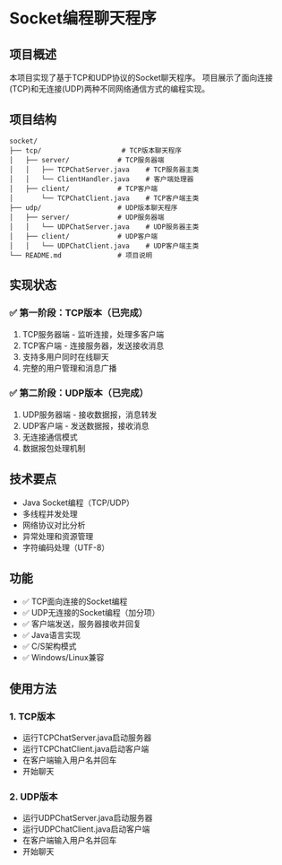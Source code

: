 # Socket编程聊天程序

## 项目概述
本项目实现了基于TCP和UDP协议的Socket聊天程序。
项目展示了面向连接(TCP)和无连接(UDP)两种不同网络通信方式的编程实现。

## 项目结构
```
socket/
├── tcp/                    # TCP版本聊天程序
│   ├── server/            # TCP服务器端
│   │   ├── TCPChatServer.java    # TCP服务器主类
│   │   └── ClientHandler.java    # 客户端处理器
│   ├── client/            # TCP客户端
│       └── TCPChatClient.java    # TCP客户端主类
├── udp/                   # UDP版本聊天程序
│   ├── server/            # UDP服务器端
│   │   └── UDPChatServer.java    # UDP服务器主类
│   ├── client/            # UDP客户端
│   │   └── UDPChatClient.java    # UDP客户端主类
└── README.md              # 项目说明
```

## 实现状态

### ✅ 第一阶段：TCP版本（已完成）
1. TCP服务器端 - 监听连接，处理多客户端
2. TCP客户端 - 连接服务器，发送接收消息
3. 支持多用户同时在线聊天
4. 完整的用户管理和消息广播

### ✅ 第二阶段：UDP版本（已完成）
1. UDP服务器端 - 接收数据报，消息转发
2. UDP客户端 - 发送数据报，接收消息
3. 无连接通信模式
4. 数据报包处理机制

## 技术要点
- Java Socket编程（TCP/UDP）
- 多线程并发处理
- 网络协议对比分析
- 异常处理和资源管理
- 字符编码处理（UTF-8）

## 功能
- ✅ TCP面向连接的Socket编程
- ✅ UDP无连接的Socket编程（加分项）
- ✅ 客户端发送，服务器接收并回复
- ✅ Java语言实现
- ✅ C/S架构模式
- ✅ Windows/Linux兼容

## 使用方法
### 1. TCP版本
- 运行TCPChatServer.java启动服务器
- 运行TCPChatClient.java启动客户端
- 在客户端输入用户名并回车
- 开始聊天

### 2. UDP版本
- 运行UDPChatServer.java启动服务器
- 运行UDPChatClient.java启动客户端
- 在客户端输入用户名并回车
- 开始聊天
